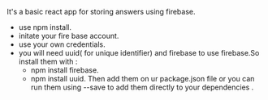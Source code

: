 It's a basic react app for storing answers using firebase.
- use npm install.
- initate your fire base account.
- use your own credentials. 
- you will need uuid( for unique identifier) and firebase to use firebase.So install them with :
   - npm install firebase. 
   - npm install uuid.
  Then add them on ur package.json file or you can run them using --save to add them directly to your dependencies .

